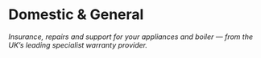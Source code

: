 # Domestic & General

_Insurance, repairs and support for your appliances and boiler — from the UK’s leading specialist warranty provider._